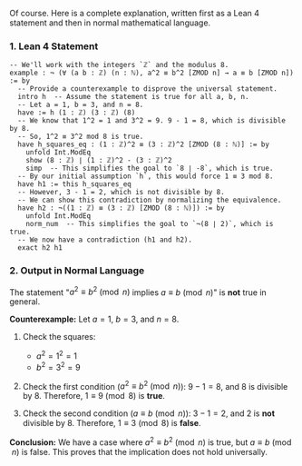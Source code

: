 Of course. Here is a complete explanation, written first as a Lean 4 statement and then in normal mathematical language.

### 1. Lean 4 Statement

```lean
-- We'll work with the integers `ℤ` and the modulus 8.
example : ¬ (∀ (a b : ℤ) (n : ℕ), a^2 ≡ b^2 [ZMOD n] → a ≡ b [ZMOD n]) := by
  -- Provide a counterexample to disprove the universal statement.
  intro h  -- Assume the statement is true for all a, b, n.
  -- Let a = 1, b = 3, and n = 8.
  have := h (1 : ℤ) (3 : ℤ) (8)
  -- We know that 1^2 = 1 and 3^2 = 9. 9 - 1 = 8, which is divisible by 8.
  -- So, 1^2 ≡ 3^2 mod 8 is true.
  have h_squares_eq : (1 : ℤ)^2 ≡ (3 : ℤ)^2 [ZMOD (8 : ℕ)] := by
    unfold Int.ModEq
    show (8 : ℤ) ∣ (1 : ℤ)^2 - (3 : ℤ)^2
    simp  -- This simplifies the goal to `8 ∣ -8`, which is true.
  -- By our initial assumption `h`, this would force 1 ≡ 3 mod 8.
  have h1 := this h_squares_eq
  -- However, 3 - 1 = 2, which is not divisible by 8.
  -- We can show this contradiction by normalizing the equivalence.
  have h2 : ¬((1 : ℤ) ≡ (3 : ℤ) [ZMOD (8 : ℕ)]) := by
    unfold Int.ModEq
    norm_num  -- This simplifies the goal to `¬(8 ∣ 2)`, which is true.
  -- We now have a contradiction (h1 and h2).
  exact h2 h1
```

### 2. Output in Normal Language

The statement "$a^2 \equiv b^2 \pmod{n}$ implies $a \equiv b \pmod{n}$" is **not** true in general.

**Counterexample:**
Let $a = 1$, $b = 3$, and $n = 8$.

1.  Check the squares:
    *   $a^2 = 1^2 = 1$
    *   $b^2 = 3^2 = 9$

2.  Check the first condition ($a^2 \equiv b^2 \pmod{n}$):
    $9 - 1 = 8$, and $8$ is divisible by $8$.
    Therefore, $1 \equiv 9 \pmod{8}$ is **true**.

3.  Check the second condition ($a \equiv b \pmod{n}$):
    $3 - 1 = 2$, and $2$ is **not** divisible by $8$.
    Therefore, $1 \equiv 3 \pmod{8}$ is **false**.

**Conclusion:**
We have a case where $a^2 \equiv b^2 \pmod{n}$ is true, but $a \equiv b \pmod{n}$ is false. This proves that the implication does not hold universally.